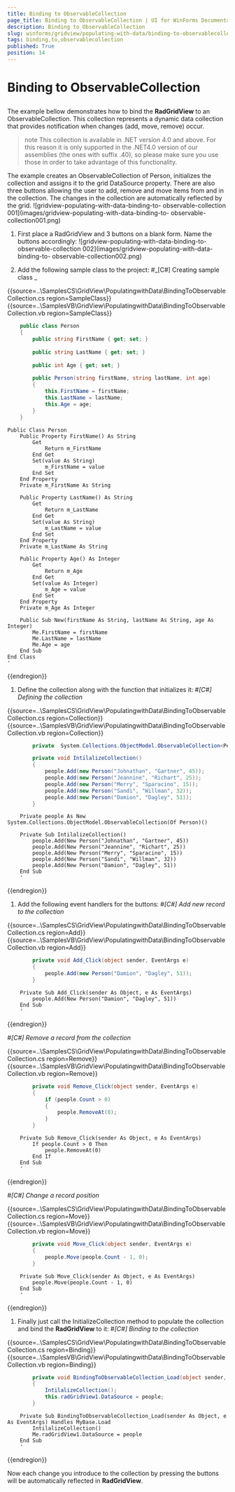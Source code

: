 ```yaml
---
title: Binding to ObservableCollection
page_title: Binding to ObservableCollection | UI for WinForms Documentation
description: Binding to ObservableCollection
slug: winforms/gridview/populating-with-data/binding-to-observablecollection
tags: binding,to,observablecollection
published: True
position: 14
---
```


# Binding to ObservableCollection



## 

The example bellow demonstrates how to bind the __RadGridView__ to an ObservableCollection. This collection represents a dynamic data 
        collection that provides notification when changes (add, move, remove) occur.
        

>note This collection is available in .NET version 4.0 and above. For this reason it is only supported in the .NET4.0 version of our assemblies
            (the ones with suffix .40), so please make sure you use those in order to take advantage of this functionality.
>


The example creates an ObservableCollection of Person, initializes the collection and assigns it to the grid DataSource property.
        There are also three buttons allowing the user to add, remove and move items from and in the collection. 
        The changes in the collection are automatically reflected by the grid.
        ![gridview-populating-with-data-binding-to- observable-collection 001](images/gridview-populating-with-data-binding-to- observable-collection001.png)

1. First place a RadGridView and 3 buttons on a blank form. Name the buttons accordingly:
            ![gridview-populating-with-data-binding-to- observable-collection 002](images/gridview-populating-with-data-binding-to- observable-collection002.png)

1. Add the following sample class to the project:
            #_[C#] Creating sample class _

	



{{source=..\SamplesCS\GridView\PopulatingwithData\BindingToObservableCollection.cs region=SampleClass}} 
{{source=..\SamplesVB\GridView\PopulatingwithData\BindingToObservableCollection.vb region=SampleClass}} 

````C#  
    public class Person
    {
        public string FirstName { get; set; }
        
        public string LastName { get; set; }
        
        public int Age { get; set; }
        
        public Person(string firstName, string lastName, int age)
        {
            this.FirstName = firstName;
            this.LastName = lastName;
            this.Age = age;
        }
    }
````
````VB.NET  
Public Class Person
    Public Property FirstName() As String
        Get
            Return m_FirstName
        End Get
        Set(value As String)
            m_FirstName = value
        End Set
    End Property
    Private m_FirstName As String

    Public Property LastName() As String
        Get
            Return m_LastName
        End Get
        Set(value As String)
            m_LastName = value
        End Set
    End Property
    Private m_LastName As String

    Public Property Age() As Integer
        Get
            Return m_Age
        End Get
        Set(value As Integer)
            m_Age = value
        End Set
    End Property
    Private m_Age As Integer

    Public Sub New(firstName As String, lastName As String, age As Integer)
        Me.FirstName = firstName
        Me.LastName = lastName
        Me.Age = age
    End Sub
End Class
'
````

{{endregion}} 




1. Define the collection along with the function that initializes it:
            #_[C#] Defining the collection_

	



{{source=..\SamplesCS\GridView\PopulatingwithData\BindingToObservableCollection.cs region=Collection}} 
{{source=..\SamplesVB\GridView\PopulatingwithData\BindingToObservableCollection.vb region=Collection}} 

````C#
        private  System.Collections.ObjectModel.ObservableCollection<Person> people = new  System.Collections.ObjectModel.ObservableCollection<Person>();

        private void IntilalizeCollection()
        {
            people.Add(new Person("Johnathan", "Gartner", 45));
            people.Add(new Person("Jeannine", "Richart", 25));
            people.Add(new Person("Merry", "Sparacino", 15));
            people.Add(new Person("Sandi", "Willman", 32));
            people.Add(new Person("Damion", "Dagley", 51));
        }
````
````VB.NET
    Private people As New System.Collections.ObjectModel.ObservableCollection(Of Person)()

    Private Sub IntilalizeCollection()
        people.Add(New Person("Johnathan", "Gartner", 45))
        people.Add(New Person("Jeannine", "Richart", 25))
        people.Add(New Person("Merry", "Sparacino", 15))
        people.Add(New Person("Sandi", "Willman", 32))
        people.Add(New Person("Damion", "Dagley", 51))
    End Sub
    '
````

{{endregion}} 




1. Add the following event handlers for the buttons:
            #_[C#] Add new record to the collection_

	



{{source=..\SamplesCS\GridView\PopulatingwithData\BindingToObservableCollection.cs region=Add}} 
{{source=..\SamplesVB\GridView\PopulatingwithData\BindingToObservableCollection.vb region=Add}} 

````C#
        private void Add_Click(object sender, EventArgs e)
        {
            people.Add(new Person("Damion", "Dagley", 51));
        }
````
````VB.NET
    Private Sub Add_Click(sender As Object, e As EventArgs)
        people.Add(New Person("Damion", "Dagley", 51))
    End Sub
    '
````

{{endregion}} 


#_[C#] Remove a record from the collection_

	



{{source=..\SamplesCS\GridView\PopulatingwithData\BindingToObservableCollection.cs region=Remove}} 
{{source=..\SamplesVB\GridView\PopulatingwithData\BindingToObservableCollection.vb region=Remove}} 

````C#
        private void Remove_Click(object sender, EventArgs e)
        {
            if (people.Count > 0)
            {
                people.RemoveAt(0);
            }
        }
````
````VB.NET
    Private Sub Remove_Click(sender As Object, e As EventArgs)
        If people.Count > 0 Then
            people.RemoveAt(0)
        End If
    End Sub
    '
````

{{endregion}} 


#_[C#] Change a record position_

	



{{source=..\SamplesCS\GridView\PopulatingwithData\BindingToObservableCollection.cs region=Move}} 
{{source=..\SamplesVB\GridView\PopulatingwithData\BindingToObservableCollection.vb region=Move}} 

````C#
        private void Move_Click(object sender, EventArgs e)
        {
            people.Move(people.Count - 1, 0);
        }
````
````VB.NET
    Private Sub Move_Click(sender As Object, e As EventArgs)
        people.Move(people.Count - 1, 0)
    End Sub
    '
````

{{endregion}} 




1. Finally just call the InitializeCollection method to populate the collection and bind the __RadGridView__ to it:
            #_[C#] Binding to the collection_

	



{{source=..\SamplesCS\GridView\PopulatingwithData\BindingToObservableCollection.cs region=Binding}} 
{{source=..\SamplesVB\GridView\PopulatingwithData\BindingToObservableCollection.vb region=Binding}} 

````C#
        private void BindingToObservableCollection_Load(object sender, EventArgs e)
        {
            IntilalizeCollection();
            this.radGridView1.DataSource = people;
        }
````
````VB.NET
    Private Sub BindingToObservableCollection_Load(sender As Object, e As EventArgs) Handles MyBase.Load
        IntilalizeCollection()
        Me.radGridView1.DataSource = people
    End Sub
    '
````

{{endregion}} 




Now each change you introduce to the collection by pressing the buttons will be automatically reflected in __RadGridView__.
        
